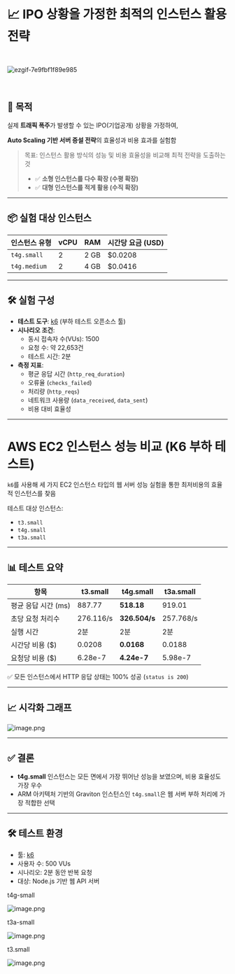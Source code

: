 # 📈 IPO 상황을 가정한 최적의 인스턴스 활용 전략

<br>

![ezgif-7e9fbf1f89e985](https://github.com/user-attachments/assets/bf9bc2bb-ab56-4f45-a837-02585eafcd93)

<br>


## 🧩 목적

실제 **트래픽 폭주**가 발생할 수 있는 IPO(기업공개) 상황을 가정하여,

**Auto Scaling 기반 서버 증설 전략**의 효율성과 비용 효과를 실험함

> 목표: 인스턴스 활용 방식의 성능 및 비용 효율성을 비교해 최적 전략을 도출하는 것
> 
> - ✅ **소형 인스턴스를 다수 확장 (수평 확장)**
> - ✅ **대형 인스턴스를 적게 활용 (수직 확장)**

---

## 📦 실험 대상 인스턴스

| 인스턴스 유형 | vCPU | RAM | 시간당 요금 (USD) |
| --- | --- | --- | --- |
| `t4g.small` | 2 | 2 GB | $0.0208 |
| `t4g.medium` | 2 | 4 GB | $0.0416 |

---

## 🛠 실험 구성

- **테스트 도구**: [k6](https://k6.io/) (부하 테스트 오픈소스 툴)
- **시나리오 조건**:
    - 동시 접속자 수(VUs): 1500
    - 요청 수: 약 22,653건
    - 테스트 시간: 2분
- **측정 지표**:
    - 평균 응답 시간 (`http_req_duration`)
    - 오류율 (`checks_failed`)
    - 처리량 (`http_reqs`)
    - 네트워크 사용량 (`data_received`, `data_sent`)
    - 비용 대비 효율성

---

# AWS EC2 인스턴스 성능 비교 (K6 부하 테스트)

`k6`를 사용해 세 가지 EC2 인스턴스 타입의 웹 서버 성능 실험을 통한 최저비용의 효율적 인스턴스를 찾음

테스트 대상 인스턴스:

- `t3.small`
- `t4g.small`
- `t3a.small`

---

## 📊 테스트 요약

| 항목 | t3.small | t4g.small | t3a.small |
| --- | --- | --- | --- |
| 평균 응답 시간 (ms) | 887.77 | **518.18** | 919.01 |
| 초당 요청 처리수 | 276.116/s | **326.504/s** | 257.768/s |
| 실행 시간 | 2분 | 2분 | 2분 |
| 시간당 비용 ($) | 0.0208 | **0.0168** | 0.0188 |
| 요청당 비용 ($) | 6.28e-7 | **4.24e-7** | 5.98e-7 |

✅ 모든 인스턴스에서 HTTP 응답 상태는 100% 성공 (`status is 200`)

---

## 📈 시각화 그래프

![image.png](https://isyoudwn.notion.site/image/attachment%3A07db7e6b-9923-4804-9a4d-69a8fc46159c%3Aimage.png?table=block&id=1ec63371-3678-8054-b40a-fe93752b125f&spaceId=ea7f5970-fe44-4506-aa2b-500766ca5b0d&width=1420&userId=&cache=v2)

---

## ✅ 결론

- **t4g.small** 인스턴스는 모든 면에서 가장 뛰어난 성능을 보였으며, 비용 효율성도 가장 우수
- ARM 아키텍처 기반의 Graviton 인스턴스인 `t4g.small`은 웹 서버 부하 처리에 가장 적합한 선택

---

## 🛠 테스트 환경

- 툴: [k6](https://k6.io/)
- 사용자 수: 500 VUs
- 시나리오: 2분 동안 반복 요청
- 대상: Node.js 기반 웹 API 서버

t4g-small

![image.png](https://isyoudwn.notion.site/image/attachment%3A6b151a3a-a3aa-4415-b549-49be49603233%3Aimage.png?table=block&id=1ec63371-3678-8095-b496-ecce45b87f0e&spaceId=ea7f5970-fe44-4506-aa2b-500766ca5b0d&width=1420&userId=&cache=v2)

t3a-small

![image.png](https://isyoudwn.notion.site/image/attachment%3A90e9cad1-452b-4028-a780-aef7b7d50804%3Aimage.png?table=block&id=1ec63371-3678-80d0-bc76-d34ba06042b5&spaceId=ea7f5970-fe44-4506-aa2b-500766ca5b0d&width=1420&userId=&cache=v2)

t3.small

![image.png](https://isyoudwn.notion.site/image/attachment%3Ae90b058d-add0-41da-be64-c74707221fb1%3Aimage.png?table=block&id=1ec63371-3678-80c4-a3aa-cba0a3ba6d4c&spaceId=ea7f5970-fe44-4506-aa2b-500766ca5b0d&width=1420&userId=&cache=v2)
